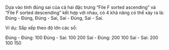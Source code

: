 Dựa vào tính đúng sai của cả hai đặc trưng “File F sorted ascending” và “File F sorted descending” kết hợp với nhau, có 4 khả năng có thể xảy ra là: Đúng - Đúng, Đúng - Sai, Sai - Đúng, Sai - Sai.

Ví dụ: Sắp xếp theo độ lớn các số:

Đúng - Đúng: 100
Đúng - Sai: 100 200
Sai - Đúng: 200 100
Sai - Sai: 200 100 150